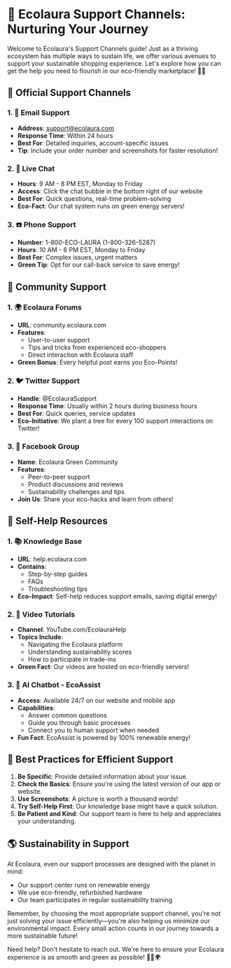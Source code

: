 # 🌿 Ecolaura Support Channels: Nurturing Your Journey

Welcome to Ecolaura's Support Channels guide! Just as a thriving ecosystem has multiple ways to sustain life, we offer various avenues to support your sustainable shopping experience. Let's explore how you can get the help you need to flourish in our eco-friendly marketplace! 🌳🛒

## 🌻 Official Support Channels

### 1. 📧 Email Support
- **Address**: support@ecolaura.com
- **Response Time**: Within 24 hours
- **Best For**: Detailed inquiries, account-specific issues
- **Tip**: Include your order number and screenshots for faster resolution!

### 2. 💬 Live Chat
- **Hours**: 9 AM - 8 PM EST, Monday to Friday
- **Access**: Click the chat bubble in the bottom right of our website
- **Best For**: Quick questions, real-time problem-solving
- **Eco-Fact**: Our chat system runs on green energy servers!

### 3. ☎️ Phone Support
- **Number**: 1-800-ECO-LAURA (1-800-326-5287)
- **Hours**: 10 AM - 6 PM EST, Monday to Friday
- **Best For**: Complex issues, urgent matters
- **Green Tip**: Opt for our call-back service to save energy!

## 🌿 Community Support

### 1. 🌍 Ecolaura Forums
- **URL**: community.ecolaura.com
- **Features**: 
  - User-to-user support
  - Tips and tricks from experienced eco-shoppers
  - Direct interaction with Ecolaura staff
- **Green Bonus**: Every helpful post earns you Eco-Points!

### 2. 🐦 Twitter Support
- **Handle**: @EcolauraSupport
- **Response Time**: Usually within 2 hours during business hours
- **Best For**: Quick queries, service updates
- **Eco-Initiative**: We plant a tree for every 100 support interactions on Twitter!

### 3. 📘 Facebook Group
- **Name**: Ecolaura Green Community
- **Features**:
  - Peer-to-peer support
  - Product discussions and reviews
  - Sustainability challenges and tips
- **Join Us**: Share your eco-hacks and learn from others!

## 🌱 Self-Help Resources

### 1. 📚 Knowledge Base
- **URL**: help.ecolaura.com
- **Contains**: 
  - Step-by-step guides
  - FAQs
  - Troubleshooting tips
- **Eco-Impact**: Self-help reduces support emails, saving digital energy!

### 2. 🎥 Video Tutorials
- **Channel**: YouTube.com/EcolauraHelp
- **Topics Include**:
  - Navigating the Ecolaura platform
  - Understanding sustainability scores
  - How to participate in trade-ins
- **Green Fact**: Our videos are hosted on eco-friendly servers!

### 3. 🤖 AI Chatbot - EcoAssist
- **Access**: Available 24/7 on our website and mobile app
- **Capabilities**:
  - Answer common questions
  - Guide you through basic processes
  - Connect you to human support when needed
- **Fun Fact**: EcoAssist is powered by 100% renewable energy!

## 🌳 Best Practices for Efficient Support

1. **Be Specific**: Provide detailed information about your issue.
2. **Check the Basics**: Ensure you're using the latest version of our app or website.
3. **Use Screenshots**: A picture is worth a thousand words!
4. **Try Self-Help First**: Our knowledge base might have a quick solution.
5. **Be Patient and Kind**: Our support team is here to help and appreciates your understanding.

## 🌎 Sustainability in Support

At Ecolaura, even our support processes are designed with the planet in mind:
- Our support center runs on renewable energy
- We use eco-friendly, refurbished hardware
- Our team participates in regular sustainability training

Remember, by choosing the most appropriate support channel, you're not just solving your issue efficiently—you're also helping us minimize our environmental impact. Every small action counts in our journey towards a more sustainable future!

Need help? Don't hesitate to reach out. We're here to ensure your Ecolaura experience is as smooth and green as possible! 🌿💚🌍
